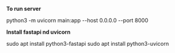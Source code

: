 
**To run server**

python3 -m uvicorn main:app --host 0.0.0.0 --port 8000

**Install fastapi nd uvicorn** 

sudo apt install python3-fastapi
sudo apt install python3-uvicorn
